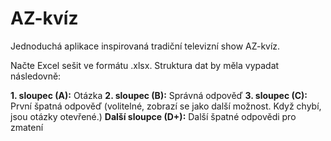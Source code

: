 # AZ-kvíz

Jednoduchá aplikace inspirovaná tradiční televizní show AZ-kvíz.

Načte Excel sešit ve formátu .xlsx. Struktura dat by měla vypadat následovně:

**1. sloupec (A):** Otázka
**2. sloupec (B):** Správná odpověď
**3. sloupec (C):** První špatná odpověď (volitelné, zobrazí se jako další možnost. Když chybí, jsou otázky otevřené.)
**Další sloupce (D+):** Další špatné odpovědi pro zmatení